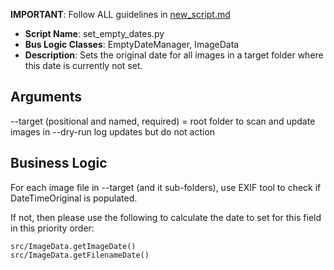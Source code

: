 **IMPORTANT**: Follow ALL guidelines in [new_script.md](new_script.md)

* **Script Name**: set_empty_dates.py
* **Bus Logic Classes**: EmptyDateManager, ImageData
* **Description**: Sets the original date for all images in a target folder where this date is currently not set.

## Arguments ##
--target (positional and named, required) = root folder to scan and update images in
--dry-run log updates but do not action

## Business Logic ##
For each image file in --target (and it sub-folders), use EXIF tool to check if DateTimeOriginal is populated.

If not, then please use the following to calculate the date to set for this field in this priority order:

    src/ImageData.getImageDate()
    src/ImageData.getFilenameDate()

